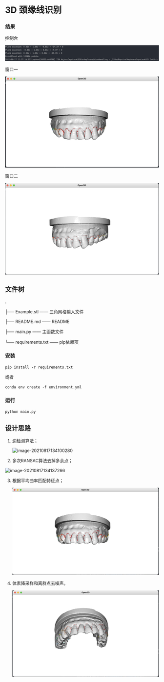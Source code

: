 # 3D 颈缘线识别

### 结果

控制台

![image-20210817113843223](README.assets/image-20210817113843223.png)

窗口一

![image-20210817113802447](README.assets/image-20210817113802447.png)

窗口二

![image-20210817113824829](README.assets/image-20210817113824829.png)

## 	文件树

.

├── Example.stl			 —— 三角网格输入文件

├── README.md		   —— README

├── main.py				   —— 主函数文件

└── requirements.txt	 —— pip依赖项

### 安装

`pip install -r requirements.txt`

或者

`conda env create -f environment.yml`

### 运行

`python main.py`



## 设计思路

1. 边检测算法；

   ![image-20210817134100280](README.assets/image-20210817134100280.png)

2. 多次RANSAC算法去掉多余点；

![image-20210817134137266](README.assets/image-20210817134137266.png)

3. 根据平均曲率匹配特征点；

   ![image-20210817134532195](README.assets/image-20210817134532195.png)

4. 体素降采样和离群点去噪声。

   ![image-20210817134421081](README.assets/image-20210817134421081.png)
